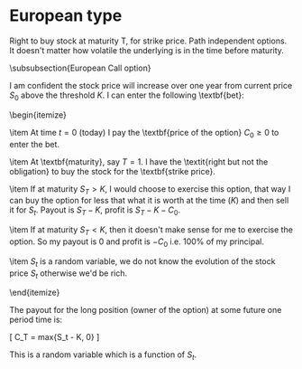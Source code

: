 # European type 
Right to buy stock at maturity T, for strike price. 
Path independent options. It doesn't matter how volatile the underlying is in the time before maturity. 



\subsubsection{European Call option}

I am confident the stock price will increase over one year from current price $S_0$ above the threshold $K$. I can enter the following \textbf{bet}: 

\begin{itemize}

\item At time $t=0$ (today) I pay the \textbf{price of the option} $C_0 \geq 0$ to enter the bet. 

\item At \textbf{maturity}, say $T=1$. I have the \textit{right but not the obligation} to buy the stock for the \textbf{strike price}. 

\item If at maturity $S_T > K$, I would choose to exercise this option, that way I can buy the option for less that what it is worth at the time ($K$) and then sell it for $S_t$. Payout is $S_T-K$, profit is $S_T- K - C_0$.

\item If at maturity $S_T < K$, then it doesn't make sense for me to exercise the option. So my payout is $0$ and profit is $-C_0$ i.e. $100\%$ of my principal.

\item $S_t$ is a random variable, we do not know the evolution of the stock price $S_t$ otherwise we'd be rich. 

\end{itemize}

  

The payout for the long position (owner of the option) at some future one period time is: 

\[ C_T = max\{S_t - K, 0\} \]

This is a random variable which is a function of $S_t$. 


